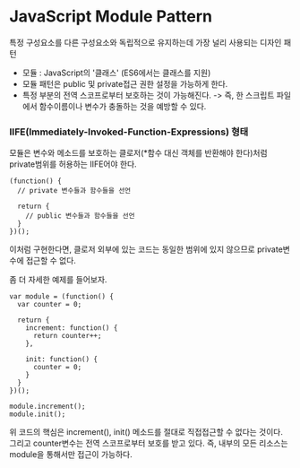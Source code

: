 # JavaScript Module Pattern
특정 구성요소를 다른 구성요소와 독립적으로 유지하는데 가장 널리 사용되는 디자인 패턴
- 모듈 : JavaScript의 '클래스' (ES6에서는 클래스를 지원)
- 모듈 패턴은 public 및 private접근 권한 설정을 가능하게 한다.
- 특정 부분의 전역 스코프로부터 보호하는 것이 가능해진다. -> 즉, 한 스크립트 파일에서 함수이름이나 변수가 충돌하는 것을 예방할 수 있다.

### IIFE(Immediately-Invoked-Function-Expressions) 형태
모듈은 변수와 메소드를 보호하는 클로저(*함수 대신 객체를 반환해야 한다)처럼 private범위를 허용하는 IIFE어야 한다.

```
(function() {
  // private 변수들과 함수들을 선언
  
  return {
    // public 변수들과 함수들을 선언
  }
})();
```
이처럼 구현한다면, 클로저 외부에 있는 코드는 동일한 범위에 있지 않으므로 private변수에 접근할 수 없다.
  
좀 더 자세한 예제를 들어보자.

```
var module = (function() {
  var counter = 0;
  
  return {
    increment: function() {
      return counter++;
    },
    
    init: function() {
      counter = 0;
    }
  }
})();

module.increment();
module.init();
```
위 코드의 핵심은 increment(), init() 메소드를 절대로 직접접근할 수 없다는 것이다.
그리고 counter변수는 전역 스코프로부터 보호를 받고 있다. 즉, 내부의 모든 리소스는 module을 통해서만 접근이 가능하다.

  
